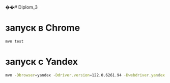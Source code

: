 ��#   D i p l o m _ 3 

# запуск в Chrome

```bash
mvn test
```

# запуск с Yandex

```bash
mvn -Dbrowser=yandex -Ddriver.version=122.0.6261.94 -Dwebdriver.yandex.bin=C:/Users/mshkh/AppData/Local/Yandex/YandexBrowser/Application/browser.exe test
```

 
 
